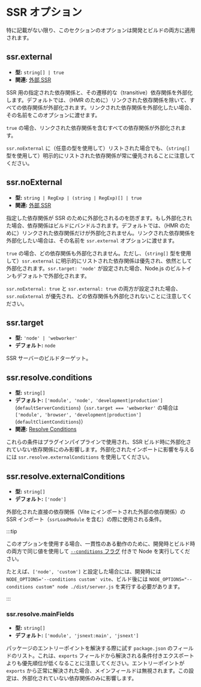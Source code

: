 # SSR オプション

特に記載がない限り、このセクションのオプションは開発とビルドの両方に適用されます。

## ssr.external

- **型:** `string[] | true`
- **関連:** [外部 SSR](/guide/ssr#ssr-externals)

SSR 用の指定された依存関係と、その遷移的な（transitive）依存関係を外部化します。デフォルトでは、（HMR のために）リンクされた依存関係を除いて、すべての依存関係が外部化されます。リンクされた依存関係を外部化したい場合、その名前をこのオプションに渡せます。

`true` の場合、リンクされた依存関係を含むすべての依存関係が外部化されます。

`ssr.noExternal` に（任意の型を使用して）リストされた場合でも、（`string[]` 型を使用して）明示的にリストされた依存関係が常に優先されることに注意してください。

## ssr.noExternal

- **型:** `string | RegExp | (string | RegExp)[] | true`
- **関連:** [外部 SSR](/guide/ssr#ssr-externals)

指定した依存関係が SSR のために外部化されるのを防ぎます。もし外部化された場合、依存関係はビルドにバンドルされます。デフォルトでは、（HMR のために）リンクされた依存関係だけが外部化されません。リンクされた依存関係を外部化したい場合は、その名前を `ssr.external` オプションに渡せます。

`true` の場合、どの依存関係も外部化されません。ただし、（`string[]` 型を使用して）`ssr.external` に明示的にリストされた依存関係は優先され、依然として外部化されます。`ssr.target: 'node'` が設定された場合、Node.js のビルトインもデフォルトで外部化されます。

`ssr.noExternal: true` と `ssr.external: true` の両方が設定された場合、`ssr.noExternal` が優先され、どの依存関係も外部化されないことに注意してください。

## ssr.target

- **型:** `'node' | 'webworker'`
- **デフォルト:** `node`

SSR サーバーのビルドターゲット。

## ssr.resolve.conditions

- **型:** `string[]`
- **デフォルト:** `['module', 'node', 'development|production']` (`defaultServerConditions`)（`ssr.target === 'webworker'` の場合は `['module', 'browser', 'development|production']` (`defaultClientConditions`)）
- **関連:** [Resolve Conditions](./shared-options.md#resolve-conditions)

これらの条件はプラグインパイプラインで使用され、SSR ビルド時に外部化されていない依存関係にのみ影響します。外部化されたインポートに影響を与えるには `ssr.resolve.externalConditions` を使用してください。

## ssr.resolve.externalConditions

- **型:** `string[]`
- **デフォルト:** `['node']`

外部化された直接の依存関係（Vite にインポートされた外部の依存関係）の SSR インポート（`ssrLoadModule` を含む）の際に使用される条件。

:::tip

このオプションを使用する場合、一貫性のある動作のために、開発時とビルド時の両方で同じ値を使用して [`--conditions` フラグ](https://nodejs.org/docs/latest/api/cli.html#-c-condition---conditionscondition) 付きで Node を実行してください。

たとえば、`['node', 'custom']` と設定した場合には、開発時には `NODE_OPTIONS='--conditions custom' vite`、ビルド後には `NODE_OPTIONS="--conditions custom" node ./dist/server.js` を実行する必要があります。

:::

### ssr.resolve.mainFields

- **型:** `string[]`
- **デフォルト:** `['module', 'jsnext:main', 'jsnext']`

パッケージのエントリーポイントを解決する際に試す `package.json` のフィールドのリスト。これは、`exports` フィールドから解決される条件付きエクスポートよりも優先順位が低くなることに注意してください。エントリーポイントが `exports` から正常に解決された場合、メインフィールドは無視されます。この設定は、外部化されていない依存関係のみに影響します。
